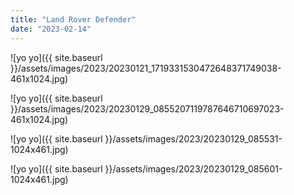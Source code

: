 ```yaml
---
title: "Land Rover Defender"
date: "2023-02-14"
---
```


![yo yo]({{ site.baseurl }}/assets/images/2023/20230121_1719331530472648371749038-461x1024.jpg)

![yo yo]({{ site.baseurl }}/assets/images/2023/20230129_0855207119787646710697023-461x1024.jpg)

![yo yo]({{ site.baseurl }}/assets/images/2023/20230129_085531-1024x461.jpg)

![yo yo]({{ site.baseurl }}/assets/images/2023/20230129_085601-1024x461.jpg)
